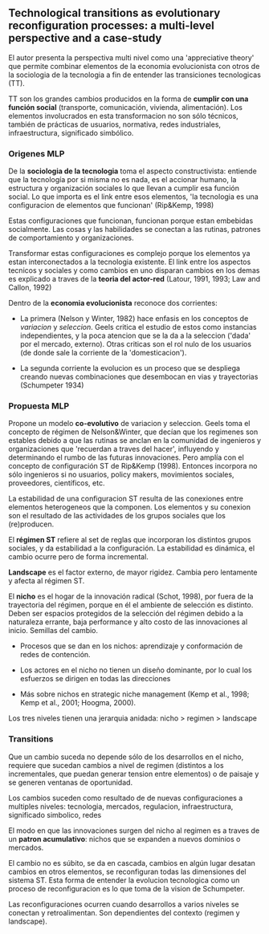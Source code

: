 ## Technological transitions as evolutionary reconfiguration processes: a multi-level perspective and a case-study

El autor presenta la perspectiva multi nivel como una 'appreciative theory' que permite combinar elementos de la economia evolucionista con otros de la sociologia de la tecnologia a fin de entender las transiciones tecnologicas (TT).

TT son los grandes cambios producidos en la forma de **cumplir con una función social** (transporte, comunicación, vivienda, alimentación). Los elementos involucrados en esta transformacion no son sólo técnicos, también de prácticas de usuarios, normativa, redes industriales, infraestructura, significado simbólico.


### Origenes MLP 
De la **sociologia de la tecnologia** toma el aspecto constructivista: entiende que la tecnología por si misma no es nada, es el accionar humano, la estructura y organización sociales lo que llevan a cumplir esa función social. Lo que importa es el link entre esos elementos, 'la tecnologia es una configuracion de elementos que funcionan' (Rip&Kemp, 1998)

Estas configuraciones que funcionan, funcionan porque estan embebidas socialmente. Las cosas y las habilidades se conectan a las rutinas, patrones de comportamiento y organizaciones. 

Transformar estas configuraciones es complejo porque los elementos ya estan interconectados a la tecnologia existente. El link entre los aspectos tecnicos y sociales y como cambios en uno disparan cambios en los demas es explicado a traves de la **teoria del actor-red** (Latour, 1991, 1993; Law and Callon, 1992)

Dentro de la **economia evolucionista** reconoce dos corrientes:

- La primera (Nelson y Winter, 1982) hace enfasis en los conceptos de *variacion* y *seleccion*. Geels critica el estudio de estos como instancias independientes, y la poca atencion que se la da a la seleccion ('dada' por el mercado, externo). Otras criticas son el rol nulo de los usuarios (de donde sale la corriente de la 'domesticacion'). 
    
- La segunda corriente la evolucion es un proceso que se despliega creando nuevas combinaciones que desembocan en vias y trayectorias (Schumpeter 1934)

### Propuesta MLP

Propone un modelo **co-evolutivo** de variacion y seleccion. Geels toma el concepto de régimen de Nelson&Winter, que decían que los regimenes son estables debido a que las rutinas se anclan en la comunidad de ingenieros y organizaciones que 'recuerdan a traves del hacer', influyendo y determinando el rumbo de las futuras innovaciones. Pero amplía con el concepto de configuración ST de Rip&Kemp (1998). Entonces incorpora no sólo ingenieros si no usuarios, policy makers, movimientos sociales, proveedores, científicos, etc.

La estabilidad de una configuracion ST resulta de las conexiones entre elementos heterogeneos que la componen. Los elementos y su conexion son el resultado de las actividades de los grupos sociales que los (re)producen.

El **régimen ST** refiere al set de reglas que incorporan los distintos grupos sociales, y da estabilidad a la configuración. La estabilidad es dinámica, el cambio ocurre pero de forma incremental.

**Landscape** es el factor externo, de mayor rigidez. Cambia pero lentamente y afecta al régimen ST.

El **nicho** es el hogar de la innovación radical (Schot, 1998), por fuera de la trayectoria del régimen, porque en él el ambiente de selección es distinto. Deben ser espacios protegidos de la selección del régimen debido a la naturaleza errante, baja performance y alto costo de las innovaciones al inicio. Semillas del cambio.

- Procesos que se dan en los nichos: aprendizaje y conformación de redes de contención. 
    
- Los actores en el nicho no tienen un diseño dominante, por lo cual los esfuerzos se dirigen en todas las direcciones
    
- Más sobre nichos en strategic niche management (Kemp et al., 1998; Kemp et al., 2001; Hoogma, 2000).
    
Los tres niveles tienen una jerarquia anidada: nicho > regimen > landscape

### Transitions

Que un cambio suceda no depende sólo de los desarrollos en el nicho, requiere que sucedan cambios a nivel de regimen (distintos a los incrementales, que puedan generar tension entre elementos) o de paisaje y se generen ventanas de oportunidad.

Los cambios suceden como resultado de de nuevas configuraciones a multiples niveles: tecnologia, mercados, regulacion, infraestructura, significado simbolico, redes

El modo en que las innovaciones surgen del nicho al regimen es a traves de un **patron acumulativo**: nichos que se expanden a nuevos dominios o mercados.

El cambio no es súbito, se da en cascada, cambios en algún lugar desatan cambios en otros elementos, se reconfiguran todas las dimensiones del sistema ST. Esta forma de entender la evolucion tecnologica como un proceso de reconfiguracion es lo que toma de la vision de Schumpeter.

Las reconfiguraciones ocurren cuando desarrollos a varios niveles se conectan y retroalimentan. Son dependientes del contexto (regimen y landscape).

